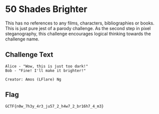 # 50 Shades Brighter
This has no references to any films, characters, bibliographies or books. This is just pure jest of a parody challenge. As the second step in pixel steganography, this challenge encourages logical thinking towards the challenge name.

## Challenge Text
```
Alice - "Wow, this is just too dark!"
Bob - "Fine! I'll make it brighter!"

Creator: Amos (LFlare) Ng
```

## Flag
`GCTF{n0w_7h3y_4r3_ju57_2_h4w7_2_br16h7_4_m3}`
